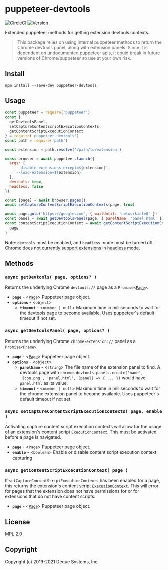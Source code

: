 # puppeteer-devtools

[![CircleCI](https://circleci.com/gh/dequelabs/puppeteer-devtools.svg?style=shield)](https://circleci.com/gh/dequelabs/puppeteer-devtools)
[![Version](https://img.shields.io/npm/v/puppeteer-devtools.svg)](https://www.npmjs.com/package/puppeteer-devtools)

Extended puppeteer methods for getting extension devtools contexts.

> This package relies on using internal puppeteer methods to return the Chrome devtools panel, along with extension panels. Since it is dependent on undocumented puppeteer apis, it could break in future versions of Chrome/puppeteer so use at your own risk.

## Install

`npm install --save-dev puppeteer-devtools`

## Usage

```js
const puppeteer = require('puppeteer')
const {
  getDevtoolsPanel,
  setCaptureContentScriptExecutionContexts,
  getContentScriptExcecutionContext
} = require('puppeteer-devtools')
const path = require('path')

const extension = path.resolve('/path/to/extension')

const browser = await puppeteer.launch({
  args: [
    `--disable-extensions-except=${extension}`,
    `--load-extension=${extension}`
  ],
  devtools: true,
  headless: false
})

const [page] = await browser.pages()
await setCaptureContentScriptExecutionContexts(page, true)

await page.goto('https://google.com', { waitUntil: 'networkidle0' })
const panel = await getDevtoolsPanel(page, { panelName: 'panel.html' })
const contentScriptExecutionContext = await getContentScriptExecutionContext(
  page
)
```

Note: `devtools` must be enabled, and `headless` mode must be turned off. Chrome [does not currently support extensions in headless mode](https://bugs.chromium.org/p/chromium/issues/detail?id=706008).

## Methods

### `async getDevtools( page, options? )`

Returns the underlying Chrome `devtools://` page as a <code>Promise<[Page](https://github.com/puppeteer/puppeteer/blob/master/docs/api.md#class-page)></code>.

- **`page`** - <[`Page`](https://github.com/puppeteer/puppeteer/blob/master/docs/api.md#class-page)> Puppeteer page object.
- **`options`** - <`object`>
  - **`timeout`** - <`number | null`> Maximum time in milliseconds to wait for the devtools page to become available. Uses puppeteer's default timeout if not set.

### `async getDevtoolsPanel( page, options? )`

Returns the underlying Chrome `chrome-extension://` panel as a <code>Promise<[Frame](https://github.com/puppeteer/puppeteer/blob/master/docs/api.md#class-frame)></code>.

- **`page`** - <[`Page`](https://github.com/puppeteer/puppeteer/blob/master/docs/api.md#class-page)> Puppeteer page object.
- **`options`** - <`object`>
  - **`panelName`** - <`string`> The file name of the extension panel to find. A devtools page with `chrome.devtools.panels.create('name', 'icon.png', 'panel.html', (panel) => { ... })` would have `panel.html` as its value.
  - **`timeout`** - <`number | null`> Maximum time in milliseconds to wait for the chrome extension panel to become available. Uses puppeteer's default timeout if not set.

### `async setCaptureContentScriptExecutionContexts( page, enable )`

Activating capture content script execution contexts will allow for the usage of an extension's content script [`ExecutionContext`](https://github.com/puppeteer/puppeteer/blob/main/docs/api.md#class-executioncontext). This must be activated before a page is navigated.

- **`page`** - <[`Page`](https://github.com/puppeteer/puppeteer/blob/master/docs/api.md#class-page)> Puppeteer page object.
- **`enable`** - <`boolean`> Enable or disable content script execution context capturing

### `async getContentScriptExcecutionContext( page )`

If `setCaptureContentScriptExecutionContexts` has been enabled for a page, this returns the extension's content script [`ExecutionContext`](https://github.com/puppeteer/puppeteer/blob/main/docs/api.md#class-executioncontext). This will error for pages that the extension does not have permissions for or for extensions that do not have content scripts.

- **`page`** - <[`Page`](https://github.com/puppeteer/puppeteer/blob/master/docs/api.md#class-page)> Puppeteer page object.

## License

[MPL 2.0](LICENSE)

## Copyright

Copyright (c) 2019-2021 Deque Systems, Inc.
